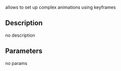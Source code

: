 allows to set up complex animations using keyframes



## Description
no description
## Parameters
no params